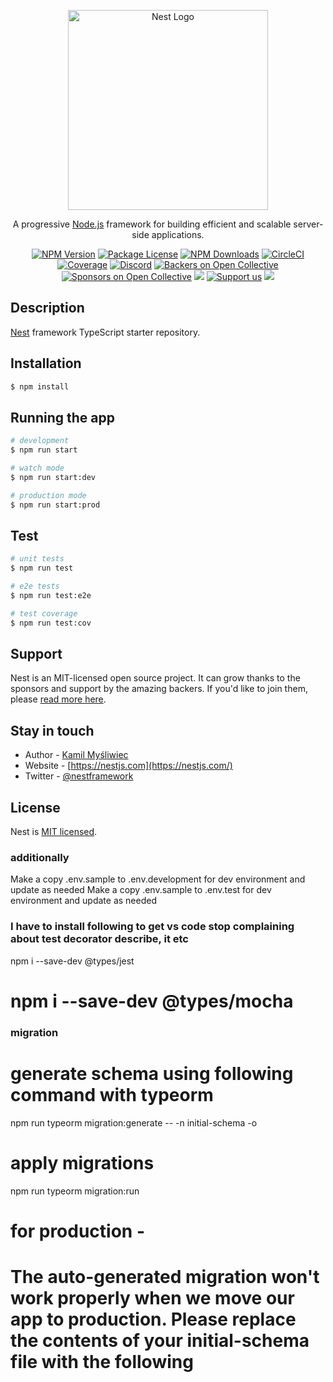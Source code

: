 <p align="center">
  <a href="http://nestjs.com/" target="blank"><img src="https://nestjs.com/img/logo_text.svg" width="320" alt="Nest Logo" /></a>
</p>

[circleci-image]: https://img.shields.io/circleci/build/github/nestjs/nest/master?token=abc123def456
[circleci-url]: https://circleci.com/gh/nestjs/nest

  <p align="center">A progressive <a href="http://nodejs.org" target="_blank">Node.js</a> framework for building efficient and scalable server-side applications.</p>
    <p align="center">
<a href="https://www.npmjs.com/~nestjscore" target="_blank"><img src="https://img.shields.io/npm/v/@nestjs/core.svg" alt="NPM Version" /></a>
<a href="https://www.npmjs.com/~nestjscore" target="_blank"><img src="https://img.shields.io/npm/l/@nestjs/core.svg" alt="Package License" /></a>
<a href="https://www.npmjs.com/~nestjscore" target="_blank"><img src="https://img.shields.io/npm/dm/@nestjs/common.svg" alt="NPM Downloads" /></a>
<a href="https://circleci.com/gh/nestjs/nest" target="_blank"><img src="https://img.shields.io/circleci/build/github/nestjs/nest/master" alt="CircleCI" /></a>
<a href="https://coveralls.io/github/nestjs/nest?branch=master" target="_blank"><img src="https://coveralls.io/repos/github/nestjs/nest/badge.svg?branch=master#9" alt="Coverage" /></a>
<a href="https://discord.gg/G7Qnnhy" target="_blank"><img src="https://img.shields.io/badge/discord-online-brightgreen.svg" alt="Discord"/></a>
<a href="https://opencollective.com/nest#backer" target="_blank"><img src="https://opencollective.com/nest/backers/badge.svg" alt="Backers on Open Collective" /></a>
<a href="https://opencollective.com/nest#sponsor" target="_blank"><img src="https://opencollective.com/nest/sponsors/badge.svg" alt="Sponsors on Open Collective" /></a>
  <a href="https://paypal.me/kamilmysliwiec" target="_blank"><img src="https://img.shields.io/badge/Donate-PayPal-ff3f59.svg"/></a>
    <a href="https://opencollective.com/nest#sponsor"  target="_blank"><img src="https://img.shields.io/badge/Support%20us-Open%20Collective-41B883.svg" alt="Support us"></a>
  <a href="https://twitter.com/nestframework" target="_blank"><img src="https://img.shields.io/twitter/follow/nestframework.svg?style=social&label=Follow"></a>
</p>
  <!--[![Backers on Open Collective](https://opencollective.com/nest/backers/badge.svg)](https://opencollective.com/nest#backer)
  [![Sponsors on Open Collective](https://opencollective.com/nest/sponsors/badge.svg)](https://opencollective.com/nest#sponsor)-->

## Description

[Nest](https://github.com/nestjs/nest) framework TypeScript starter repository.

## Installation

```bash
$ npm install
```

## Running the app

```bash
# development
$ npm run start

# watch mode
$ npm run start:dev

# production mode
$ npm run start:prod
```

## Test

```bash
# unit tests
$ npm run test

# e2e tests
$ npm run test:e2e

# test coverage
$ npm run test:cov
```

## Support

Nest is an MIT-licensed open source project. It can grow thanks to the sponsors and support by the amazing backers. If you'd like to join them, please [read more here](https://docs.nestjs.com/support).

## Stay in touch

- Author - [Kamil Myśliwiec](https://kamilmysliwiec.com)
- Website - [https://nestjs.com](https://nestjs.com/)
- Twitter - [@nestframework](https://twitter.com/nestframework)

## License

Nest is [MIT licensed](LICENSE).



### additionally 
Make a copy .env.sample to .env.development for dev environment and update as needed
Make a copy .env.sample to .env.test for dev environment and update as needed 

### I have to install following to get vs code stop complaining about test decorator describe, it etc
 npm i --save-dev @types/jest
 # npm i --save-dev @types/mocha


### migration
# generate schema using following command with typeorm
npm run typeorm migration:generate -- -n initial-schema -o

# apply migrations  
npm run typeorm migration:run


# for production - 
# The auto-generated migration won't work properly when we move our app to production. Please replace the contents of your initial-schema file with the following

<!-- 
const { MigrationInterface, QueryRunner, Table } = require('typeorm');
 
module.exports = class initialSchema1625847615203 {
  name = 'initialSchema1625847615203';
 
  async up(queryRunner) {
    await queryRunner.createTable(
      new Table({
        name: 'user',
        columns: [
          {
            name: 'id',
            type: 'integer',
            isPrimary: true,
            isGenerated: true,
            generationStrategy: 'increment',
          },
          {
            name: 'email',
            type: 'varchar',
          },
          {
            name: 'password',
            type: 'varchar',
          },
          {
            name: 'admin',
            type: 'boolean',
            default: 'true',
          },
        ],
      }),
    );
 
    await queryRunner.createTable(
      new Table({
        name: 'report',
        columns: [
          {
            name: 'id',
            type: 'integer',
            isPrimary: true,
            isGenerated: true,
            generationStrategy: 'increment',
          },
          { name: 'approved', type: 'boolean', default: 'false' },
          { name: 'price', type: 'float' },
          { name: 'make', type: 'varchar' },
          { name: 'model', type: 'varchar' },
          { name: 'year', type: 'integer' },
          { name: 'lng', type: 'float' },
          { name: 'lat', type: 'float' },
          { name: 'mileage', type: 'integer' },
          { name: 'userId', type: 'integer' },
        ],
      }),
    );
  }
 
  async down(queryRunner) {
    await queryRunner.query(`DROP TABLE ""report""`);
    await queryRunner.query(`DROP TABLE ""user""`);
  }
}; 
-->